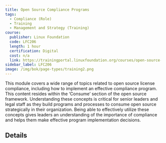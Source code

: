 ```yaml
---
title: Open Source Compliance Programs
tags: 
  - Compliance (Role)
  - Training
  - Management and Strategy (Training)
course:
  publisher: Linux Foundation
  code: LFC206
  length: 1 hour
  certification: Digital
  cost: n/a
  link: https://trainingportal.linuxfoundation.org/courses/open-source-compliance-programs-lfc206
sidebar_label: LFC206
image: /img/bok/page-types/training2.png
---
```


This module covers a wide range of topics related to open source license compliance, including how to implement an effective compliance program. This content resides within the ‘Consume’ section of the open source framework. Understanding these concepts is critical for senior leaders and legal staff as they build programs and processes to consume open source strategically in their organization. Being able to effectively utilize these concepts gives leaders an understanding of the importance of compliance and helps them make effective program implementation decisions.

## Details

<CourseDetails course={frontMatter.course}/>
